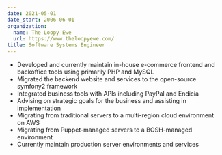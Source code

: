 ```yaml
---
date: 2021-05-01
date_start: 2006-06-01
organization:
  name: The Loopy Ewe
  url: https://www.theloopyewe.com/
title: Software Systems Engineer
---
```


 * Developed and currently maintain in-house e-commerce frontend and backoffice tools using primarily PHP and MySQL
 * Migrated the backend website and services to the open-source symfony2 framework
 * Integrated business tools with APIs including PayPal and Endicia
 * Advising on strategic goals for the business and assisting in implementation
 * Migrating from traditional servers to a multi-region cloud environment on AWS
 * Migrating from Puppet-managed servers to a BOSH-managed environment
 * Currently maintain production server environments and services
